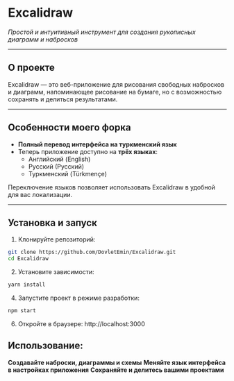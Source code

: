 # Excalidraw

*Простой и интуитивный инструмент для создания рукописных диаграмм и набросков*

---

## О проекте

Excalidraw — это веб-приложение для рисования свободных набросков и диаграмм, напоминающее рисование на бумаге, но с возможностью сохранять и делиться результатами.

---

## Особенности моего форка

- **Полный перевод интерфейса на туркменский язык**  
- Теперь приложение доступно на **трёх языках**:  
  - Английский (English)  
  - Русский (Русский)  
  - Туркменский (Türkmençe)  

Переключение языков позволяет использовать Excalidraw в удобной для вас локализации.

---

## Установка и запуск

1. Клонируйте репозиторий:  
```bash
git clone https://github.com/DovletEmin/Excalidraw.git
cd Excalidraw
```
2. Установите зависимости:
```bash
yarn install
```
4. Запустите проект в режиме разработки:
```bash
npm start
```
6. Откройте в браузере: http://localhost:3000

## Использование:
  **Создавайте наброски, диаграммы и схемы**
  **Меняйте язык интерфейса в настройках приложения**
  **Сохраняйте и делитесь вашими проектами**
